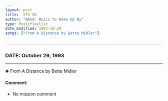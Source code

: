 ```yaml
---
layout: post
title:  STS-58
author: "NASA: Music to Wake Up By"
type: MusicPlaylist
date_modified: 1993-10-29
songs: ["From A Distance by Bette Midler"]
---
```


----
### DATE: October 29, 1993
----
✺ From A Distance by Bette Midler

#### Comment:
* No mission comment



<br/>
<center>
	<a target="_blank"
	   href="https://twitter.com/intent/tweet?hashtags=Space,NASA,Playlist,NASAWakeupCalls,SpaceProgram&text={{ page.author}}, '{{ page.songs.first }}' {{ page.title }}, {{ page.date | date: '%B %d, %Y' }}. {{ site.url }}{{ page.url }} @nasawakeupcalls">
	   <i class="fab fa-twitter" alt="Tweet this page" style="font-size: 1.3em;"></i>
	</a>
	&nbsp; 	<i class="fas fa-user-astronaut" style="font-size: 1.5em;"></i> &nbsp;
    <a type="amzn" search="'From A Distance by Bette Midler'" category="popular music">
        <i class="fab fa-amazon" style="font-size: 1.3em;"></i>
    </a>
</center>

